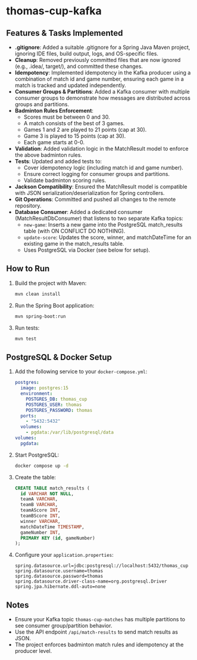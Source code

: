 # thomas-cup-kafka

## Features & Tasks Implemented

- **.gitignore**: Added a suitable .gitignore for a Spring Java Maven project, ignoring IDE files, build output, logs, and OS-specific files.
- **Cleanup**: Removed previously committed files that are now ignored (e.g., .idea/, target/), and committed these changes.
- **Idempotency**: Implemented idempotency in the Kafka producer using a combination of match id and game number, ensuring each game in a match is tracked and updated independently.
- **Consumer Groups & Partitions**: Added a Kafka consumer with multiple consumer groups to demonstrate how messages are distributed across groups and partitions.
- **Badminton Rules Enforcement**: 
  - Scores must be between 0 and 30.
  - A match consists of the best of 3 games.
  - Games 1 and 2 are played to 21 points (cap at 30).
  - Game 3 is played to 15 points (cap at 30).
  - Each game starts at 0-0.
- **Validation**: Added validation logic in the MatchResult model to enforce the above badminton rules.
- **Tests**: Updated and added tests to:
  - Cover idempotency logic (including match id and game number).
  - Ensure correct logging for consumer groups and partitions.
  - Validate badminton scoring rules.
- **Jackson Compatibility**: Ensured the MatchResult model is compatible with JSON serialization/deserialization for Spring controllers.
- **Git Operations**: Committed and pushed all changes to the remote repository.
- **Database Consumer**: Added a dedicated consumer (MatchResultDbConsumer) that listens to two separate Kafka topics:
  - `new-game`: Inserts a new game into the PostgreSQL match_results table (with ON CONFLICT DO NOTHING).
  - `update-score`: Updates the score, winner, and matchDateTime for an existing game in the match_results table.
  - Uses PostgreSQL via Docker (see below for setup).

## How to Run

1. Build the project with Maven:
   ```sh
   mvn clean install
   ```
2. Run the Spring Boot application:
   ```sh
   mvn spring-boot:run
   ```
3. Run tests:
   ```sh
   mvn test
   ```

## PostgreSQL & Docker Setup

1. Add the following service to your `docker-compose.yml`:
   ```yaml
   postgres:
     image: postgres:15
     environment:
       POSTGRES_DB: thomas_cup
       POSTGRES_USER: thomas
       POSTGRES_PASSWORD: thomas
     ports:
       - "5432:5432"
     volumes:
       - pgdata:/var/lib/postgresql/data
   volumes:
     pgdata:
   ```
2. Start PostgreSQL:
   ```sh
   docker compose up -d
   ```
3. Create the table:
   ```sql
   CREATE TABLE match_results (
     id VARCHAR NOT NULL,
     teamA VARCHAR,
     teamB VARCHAR,
     teamAScore INT,
     teamBScore INT,
     winner VARCHAR,
     matchDateTime TIMESTAMP,
     gameNumber INT,
     PRIMARY KEY (id, gameNumber)
   );
   ```
4. Configure your `application.properties`:
   ```properties
   spring.datasource.url=jdbc:postgresql://localhost:5432/thomas_cup
   spring.datasource.username=thomas
   spring.datasource.password=thomas
   spring.datasource.driver-class-name=org.postgresql.Driver
   spring.jpa.hibernate.ddl-auto=none
   ```

## Notes
- Ensure your Kafka topic `thomas-cup-matches` has multiple partitions to see consumer group/partition behavior.
- Use the API endpoint `/api/match-results` to send match results as JSON.
- The project enforces badminton match rules and idempotency at the producer level.

